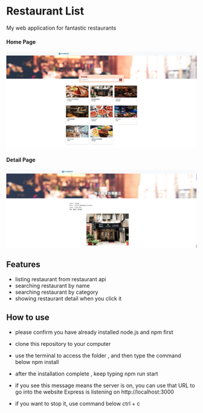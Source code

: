 # Restaurant List
My web application for fantastic restaurants

#### Home Page
![Home Page](https://raw.githubusercontent.com/Penny910443/restaurant_list/main/public/pictures/homepage.png "Home Page")
#### Detail Page
![Detail Page](https://raw.githubusercontent.com/Penny910443/restaurant_list/main/public/pictures/details.png "Detail Page")

## Features
- listing restaurant from restaurant api
- searching restaurant by name
- searching restaurant by category
- showing restaurant detail when you click it

## How to use
- please confirm you have already installed node.js and npm first

- clone this repository to your computer



- use the terminal to access the folder , and then type the command below
    npm install

- after the installation complete , keep typing
    npm run start

- if you see this message means the server is on, you can use that URL to go into the website
    Express is listening on http://localhost:3000

- if you want to stop it, use command below
 ctrl + c
